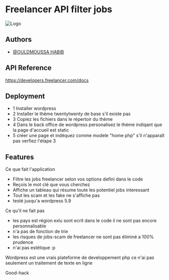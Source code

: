 
# Freelancer API filter jobs

![Logo](https://www.f-cdn.com/assets/main/en/assets/app-icons/icon-512x512.png)

## Authors

- [@OULDMOUSSA HABIB](https://ouldmoussahabib.com)

## API Reference

https://developers.freelancer.com/docs
## Deployment

- 1 Installer wordpress 
- 2 Installer le thème twentytwenty de base s'il existe pas 
- 3 Copiez les fichiers dans le répertoir du thème
- 4 Dans le back office de wordpress personalisez le thème indiqant que la page d'accueil est static
- 5 créer une page et indéquez comme modele "home php" s'il n'apparaît pas verfiez l'étape 3


## Features

Ce que fait l'application 
- Filtre les jobs freelancer selon vos options defini dans le code 
- Reçois le mot clé que vous cherchez 
- Affiche un tableau qui résume toute les potentiel jobs interessant
- Tout les scam et les fake ne s'affiche pas 
- testé jusqu'a wordpress 5.9

Ce qu'il ne fait pas 
- les pays est région exlu sont ecrit dans le code il ne sont pas encore personnalisable 
- n'a pas de fonction de trie
- les risques de jobs-scam de freelancer ne sont pas éliminé a 100% prudence 
- n'ai pas estétique :p 

Wordpress est une vrais plateforme de developpement php ce n'ai pas seulement un traitement de texte en ligne 

Good-hack 